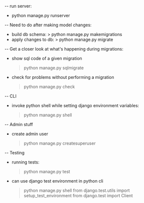 -- run server: 
  - python manage.py runserver

-- Need to do after making model changes:
  -  build db schema: 
    > python manage.py makemigrations <appname>
  -  apply changes to db:
    > python manage.py migrate

-- Get a closer look at what's happening during migrations: 
  - show sql code of a given migration 
    > python manage.py sqlmigrate <appname> <version>
  - check for problems without performing a migration
    > python manage.py check

-- CLI
  - invoke python shell while setting django environment variables:
    > python manage.py shell

-- Admin stuff
  - create admin user
    > python manage.py createsuperuser

-- Testing
  - running tests:
    > python manage.py test <appname>
  - can use django test environment in python cli
    > python manage.py shell
    > from django.test.utils import setup_test_environment
    > from django.test import Client